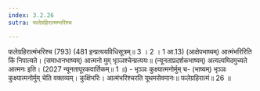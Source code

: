 ```yaml
---
index: 3.2.26
sutra: फलेग्रहिरात्मम्भरिश्च

---
```

फलेग्रहिरात्मंभरिश्च (793) (481 इन्प्रत्ययविधिसूत्रम्॥ 3 । 2 । 1 आ.13) (आक्षेपभाष्यम्) आत्मंभरिरिति किं निपात्यते। (समाधानभाष्यम्) आत्मनो मुम् भृञ्ञश्चेन्प्रत्ययः॥ (न्यूनताप्रदर्शकभाष्यम्) अत्यल्पमिदमुच्यते आत्मनः इति। (2027 न्यूनतापूरकवार्तिकम्॥ 1 ॥) - भृञ्ञः कुक्ष्यात्मनोर्मुम् च- (भाष्यम्) भृञ्ञः कुक्ष्यात्मनोर्मुम् चेति वक्तव्यम्। कुक्षिंभरिः। आत्मंभरिश्चरति यूथमसेवमानः॥ फलेग्रहिरात्मं॥ 26 ॥